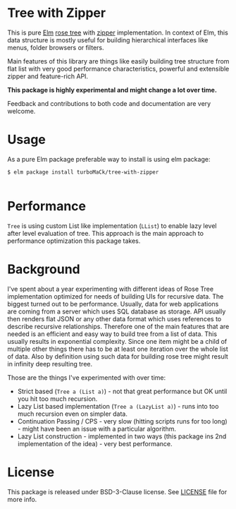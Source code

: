 # Tree with Zipper

This is pure [Elm](http://elm-lang.org/) [rose tree](https://en.wikipedia.org/wiki/Rose_tree)
with [zipper](https://en.wikipedia.org/wiki/Rose_tree) implementation.
In context of Elm, this data structure is mostly useful for building hierarchical interfaces
like menus, folder browsers or filters.

Main features of this library are things like easily building tree structure from flat list
with very good performance characteristics, powerful and extensible zipper and feature-rich API.

__This package is highly experimental and might change a lot over time.__

Feedback and contributions to both code and documentation are very welcome.

# Usage

As a pure Elm package preferable way to install is using elm package:

```
$ elm package install turboMaCk/tree-with-zipper
```

```elm
```

# Performance

`Tree` is using custom List like implementation (`LList`) to enable lazy level after level evaluation
of tree. This approach is the main approach to performance optimization this package takes.

# Background

I've spent about a year experimenting with different ideas of Rose Tree implementation
optimized for needs of building UIs for recursive data. The biggest turned out to be performance.
Usually, data for web applications are coming from a server which uses SQL database as storage.
API usually then renders flat JSON or any other data format which uses references to describe recursive relationships.
Therefore one of the main features that are needed is an efficient and easy way to build tree from a list of data.
This usually results in exponential complexity. Since one item might be a child of multiple other things
there has to be at least one iteration over the whole list of data. Also by definition using such data
for building rose tree might result in infinity deep resulting tree.

Those are the things I've experimented with over time:

- Strict based (`Tree a (List a)`) - not that great performance but OK until you hit too much recursion.
- Lazy List based implementation (`Tree a (LazyList a)`) - runs into too much recursion even on simpler data.
- Continuation Passing / CPS - very slow (hitting scripts runs for too long) - might have been an issue with a particular algorithm.
- Lazy List construction - implemented in two ways (this package ins 2nd implementation of the idea) - very best performance.

# License

This package is released under BSD-3-Clause license. See [LICENSE](LICENSE) file for more info.
